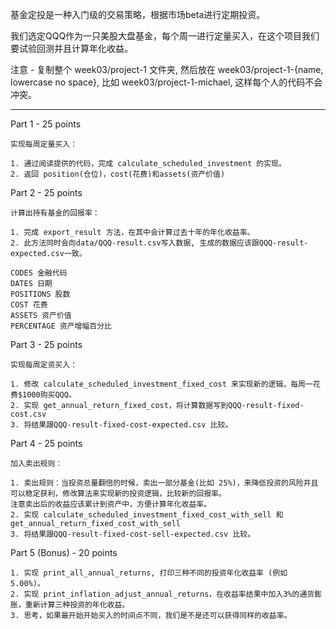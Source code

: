 基金定投是一种入门级的交易策略，根据市场beta进行定期投资。

我们选定QQQ作为一只美股大盘基金，每个周一进行定量买入，在这个项目我们要试验回测并且计算年化收益。

注意 - 复制整个 week03/project-1 文件夹, 然后放在 week03/project-1-{name, lowercase no space}, 
比如 week03/project-1-michael, 这样每个人的代码不会冲突。

-------
Part 1 - 25 points

```
实现每周定量买入：

1. 通过阅读提供的代码，完成 calculate_scheduled_investment 的实现。
2. 返回 position(仓位)，cost(花费)和assets(资产价值)

```

Part 2 - 25 points

```
计算出持有基金的回报率：

1. 完成 export_result 方法，在其中会计算过去十年的年化收益率。
2. 此方法同时会向data/QQQ-result.csv写入数据, 生成的数据应该跟QQQ-result-expected.csv一致。

CODES 金融代码
DATES 日期
POSITIONS 股数
COST 花费
ASSETS 资产价值
PERCENTAGE 资产增幅百分比
```

Part 3 - 25 points

```
实现每周定资买入：

1. 修改 calculate_scheduled_investment_fixed_cost 来实现新的逻辑，每周一花费$1000购买QQQ。
2. 实现 get_annual_return_fixed_cost，将计算数据写到QQQ-result-fixed-cost.csv
3. 将结果跟QQQ-result-fixed-cost-expected.csv 比较。

```

Part 4 - 25 points
```
加入卖出规则：

1. 卖出规则：当投资总量翻倍的时候，卖出一部分基金(比如 25%)，来降低投资的风险并且可以稳定获利，修改算法来实现新的投资逻辑，比较新的回报率。
注意卖出后的收益应该累计到资产中，方便计算年化收益率。
2. 实现 calculate_scheduled_investment_fixed_cost_with_sell 和 get_annual_return_fixed_cost_with_sell
3. 将结果跟QQQ-result-fixed-cost-sell-expected.csv 比较。

```



Part 5 (Bonus) - 20 points

```
1. 实现 print_all_annual_returns, 打印三种不同的投资年化收益率 (例如 5.00%)。
2. 实现 print_inflation_adjust_annual_returns，在收益率结果中加入3%的通货膨胀，重新计算三种投资的年化收益。
3. 思考，如果最开始开始买入的时间点不同，我们是不是还可以获得同样的收益率。

```